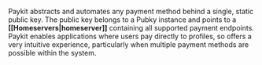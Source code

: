 Paykit abstracts and automates any payment method behind a single, static public key. The public key belongs to a Pubky instance and points to a **[[Homeservers|homeserver]]** containing all supported payment endpoints. Paykit enables applications where users pay directly to profiles, so offers a very intuitive experience, particularly when multiple payment methods are possible within the system.
